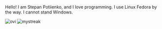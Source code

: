 Hello! I am Stepan Potiienko, and I love programming.
I use Linux Fedora by the way. I cannot stand Windows.

<img src="https://github-readme-stats.vercel.app/api/top-langs?username=stepanpotiienko&show_icons=true&locale=en&layout=compact&theme=chartreuse-dark" alt="ovi" />

<img src="https://github-readme-streak-stats.herokuapp.com/?user=stepanpotiienkoa&theme=tokyonight" alt="mystreak"/>
